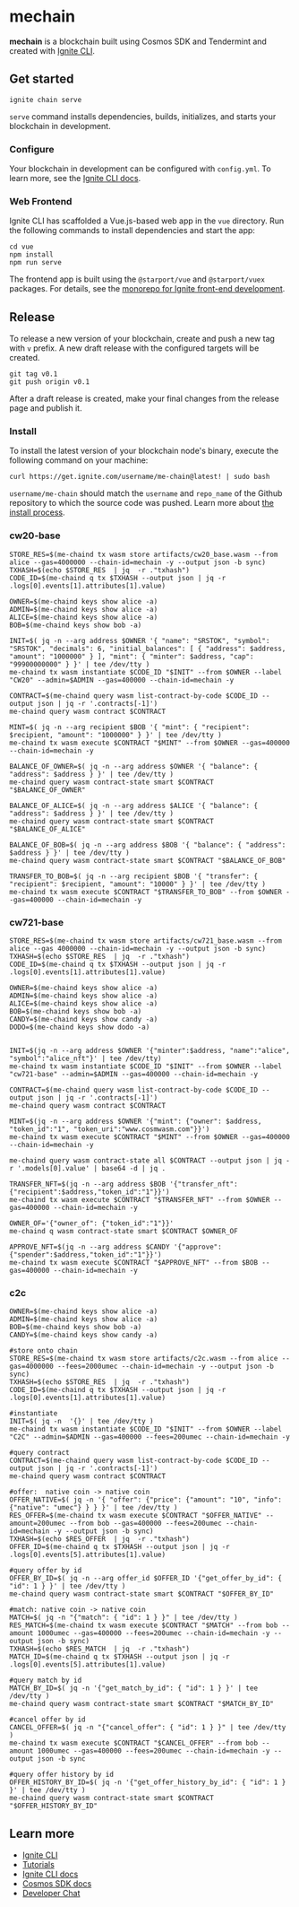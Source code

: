 # mechain
**mechain** is a blockchain built using Cosmos SDK and Tendermint and created with [Ignite CLI](https://ignite.com/cli).

## Get started

```
ignite chain serve
```

`serve` command installs dependencies, builds, initializes, and starts your blockchain in development.

### Configure

Your blockchain in development can be configured with `config.yml`. To learn more, see the [Ignite CLI docs](https://docs.ignite.com).

### Web Frontend

Ignite CLI has scaffolded a Vue.js-based web app in the `vue` directory. Run the following commands to install dependencies and start the app:

```
cd vue
npm install
npm run serve
```

The frontend app is built using the `@starport/vue` and `@starport/vuex` packages. For details, see the [monorepo for Ignite front-end development](https://github.com/ignite/web).

## Release
To release a new version of your blockchain, create and push a new tag with `v` prefix. A new draft release with the configured targets will be created.

```
git tag v0.1
git push origin v0.1
```

After a draft release is created, make your final changes from the release page and publish it.

### Install
To install the latest version of your blockchain node's binary, execute the following command on your machine:

```
curl https://get.ignite.com/username/me-chain@latest! | sudo bash
```
`username/me-chain` should match the `username` and `repo_name` of the Github repository to which the source code was pushed. Learn more about [the install process](https://github.com/allinbits/starport-installer).


### cw20-base
```
STORE_RES=$(me-chaind tx wasm store artifacts/cw20_base.wasm --from alice --gas=4000000 --chain-id=mechain -y --output json -b sync)
TXHASH=$(echo $STORE_RES  | jq  -r ."txhash")
CODE_ID=$(me-chaind q tx $TXHASH --output json | jq -r .logs[0].events[1].attributes[1].value)

OWNER=$(me-chaind keys show alice -a)
ADMIN=$(me-chaind keys show alice -a)
ALICE=$(me-chaind keys show alice -a)
BOB=$(me-chaind keys show bob -a)

INIT=$( jq -n --arg address $OWNER '{ "name": "SRSTOK", "symbol": "SRSTOK", "decimals": 6, "initial_balances": [ { "address": $address, "amount": "1000000" } ], "mint": { "minter": $address, "cap": "99900000000" } }' | tee /dev/tty )
me-chaind tx wasm instantiate $CODE_ID "$INIT" --from $OWNER --label "CW20" --admin=$ADMIN --gas=400000 --chain-id=mechain -y

CONTRACT=$(me-chaind query wasm list-contract-by-code $CODE_ID --output json | jq -r '.contracts[-1]')
me-chaind query wasm contract $CONTRACT

MINT=$( jq -n --arg recipient $BOB '{ "mint": { "recipient": $recipient, "amount": "1000000" } }' | tee /dev/tty )
me-chaind tx wasm execute $CONTRACT "$MINT" --from $OWNER --gas=400000 --chain-id=mechain -y

BALANCE_OF_OWNER=$( jq -n --arg address $OWNER '{ "balance": { "address": $address } }' | tee /dev/tty )
me-chaind query wasm contract-state smart $CONTRACT "$BALANCE_OF_OWNER"

BALANCE_OF_ALICE=$( jq -n --arg address $ALICE '{ "balance": { "address": $address } }' | tee /dev/tty )
me-chaind query wasm contract-state smart $CONTRACT "$BALANCE_OF_ALICE"

BALANCE_OF_BOB=$( jq -n --arg address $BOB '{ "balance": { "address": $address } }' | tee /dev/tty )
me-chaind query wasm contract-state smart $CONTRACT "$BALANCE_OF_BOB"

TRANSFER_TO_BOB=$( jq -n --arg recipient $BOB '{ "transfer": { "recipient": $recipient, "amount": "10000" } }' | tee /dev/tty )
me-chaind tx wasm execute $CONTRACT "$TRANSFER_TO_BOB" --from $OWNER --gas=400000 --chain-id=mechain -y
```

### cw721-base
```
STORE_RES=$(me-chaind tx wasm store artifacts/cw721_base.wasm --from alice --gas 4000000 --chain-id=mechain -y --output json -b sync)
TXHASH=$(echo $STORE_RES  | jq  -r ."txhash")
CODE_ID=$(me-chaind q tx $TXHASH --output json | jq -r .logs[0].events[1].attributes[1].value)

OWNER=$(me-chaind keys show alice -a)
ADMIN=$(me-chaind keys show alice -a)
ALICE=$(me-chaind keys show alice -a)
BOB=$(me-chaind keys show bob -a)
CANDY=$(me-chaind keys show candy -a)
DODO=$(me-chaind keys show dodo -a)


INIT=$(jq -n --arg address $OWNER '{"minter":$address, "name":"alice", "symbol":"alice_nft"}' | tee /dev/tty)
me-chaind tx wasm instantiate $CODE_ID "$INIT" --from $OWNER --label "cw721-base" --admin=$ADMIN --gas=400000 --chain-id=mechain -y

CONTRACT=$(me-chaind query wasm list-contract-by-code $CODE_ID --output json | jq -r '.contracts[-1]')
me-chaind query wasm contract $CONTRACT

MINT=$(jq -n --arg address $OWNER '{"mint": {"owner": $address, "token_id":"1", "token_uri":"www.cosmwasm.com"}}') 
me-chaind tx wasm execute $CONTRACT "$MINT" --from $OWNER --gas=400000 --chain-id=mechain -y

me-chaind query wasm contract-state all $CONTRACT --output json | jq -r '.models[0].value' | base64 -d | jq .

TRANSFER_NFT=$(jq -n --arg address $BOB '{"transfer_nft":{"recipient":$address,"token_id":"1"}}')
me-chaind tx wasm execute $CONTRACT "$TRANSFER_NFT" --from $OWNER --gas=400000 --chain-id=mechain -y

OWNER_OF='{"owner_of": {"token_id":"1"}}'
me-chaind q wasm contract-state smart $CONTRACT $OWNER_OF

APPROVE_NFT=$(jq -n --arg address $CANDY '{"approve":{"spender":$address,"token_id":"1"}}')
me-chaind tx wasm execute $CONTRACT "$APPROVE_NFT" --from $BOB --gas=400000 --chain-id=mechain -y
```

### c2c
```
OWNER=$(me-chaind keys show alice -a)
ADMIN=$(me-chaind keys show alice -a)
BOB=$(me-chaind keys show bob -a)
CANDY=$(me-chaind keys show candy -a)

#store onto chain
STORE_RES=$(me-chaind tx wasm store artifacts/c2c.wasm --from alice --gas=4000000 --fees=2000umec --chain-id=mechain -y --output json -b sync)
TXHASH=$(echo $STORE_RES  | jq  -r ."txhash")
CODE_ID=$(me-chaind q tx $TXHASH --output json | jq -r .logs[0].events[1].attributes[1].value)

#instantiate
INIT=$( jq -n  '{}' | tee /dev/tty )
me-chaind tx wasm instantiate $CODE_ID "$INIT" --from $OWNER --label "C2C" --admin=$ADMIN --gas=400000 --fees=200umec --chain-id=mechain -y

#query contract
CONTRACT=$(me-chaind query wasm list-contract-by-code $CODE_ID --output json | jq -r '.contracts[-1]')
me-chaind query wasm contract $CONTRACT

#offer:  native coin -> native coin
OFFER_NATIVE=$( jq -n '{ "offer": {"price": {"amount": "10", "info": {"native": "umec"} } } }' | tee /dev/tty )
RES_OFFER=$(me-chaind tx wasm execute $CONTRACT "$OFFER_NATIVE" --amount=200umec --from bob --gas=400000 --fees=200umec --chain-id=mechain -y --output json -b sync)
TXHASH=$(echo $RES_OFFER  | jq  -r ."txhash")
OFFER_ID=$(me-chaind q tx $TXHASH --output json | jq -r .logs[0].events[5].attributes[1].value)

#query offer by id
OFFER_BY_ID=$( jq -n --arg offer_id $OFFER_ID '{"get_offer_by_id": { "id": 1 } }' | tee /dev/tty )
me-chaind query wasm contract-state smart $CONTRACT "$OFFER_BY_ID"

#match: native coin -> native coin
MATCH=$( jq -n "{"match": { "id": 1 } }" | tee /dev/tty )
RES_MATCH=$(me-chaind tx wasm execute $CONTRACT "$MATCH" --from bob --amount 1000umec --gas=400000 --fees=200umec --chain-id=mechain -y --output json -b sync)
TXHASH=$(echo $RES_MATCH  | jq  -r ."txhash")
MATCH_ID=$(me-chaind q tx $TXHASH --output json | jq -r .logs[0].events[5].attributes[1].value)

#query match by id
MATCH_BY_ID=$( jq -n '{"get_match_by_id": { "id": 1 } }' | tee /dev/tty )
me-chaind query wasm contract-state smart $CONTRACT "$MATCH_BY_ID"

#cancel offer by id
CANCEL_OFFER=$( jq -n "{"cancel_offer": { "id": 1 } }" | tee /dev/tty )
me-chaind tx wasm execute $CONTRACT "$CANCEL_OFFER" --from bob --amount 1000umec --gas=400000 --fees=200umec --chain-id=mechain -y --output json -b sync

#query offer history by id
OFFER_HISTORY_BY_ID=$( jq -n '{"get_offer_history_by_id": { "id": 1 } }' | tee /dev/tty )
me-chaind query wasm contract-state smart $CONTRACT "$OFFER_HISTORY_BY_ID"

```
## Learn more

- [Ignite CLI](https://ignite.com/cli)
- [Tutorials](https://docs.ignite.com/guide)
- [Ignite CLI docs](https://docs.ignite.com)
- [Cosmos SDK docs](https://docs.cosmos.network)
- [Developer Chat](https://discord.gg/ignite)
